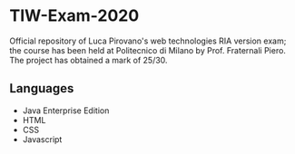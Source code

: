 # TIW-Exam-2020

Official repository of Luca Pirovano's web technologies RIA version exam; the course has been held at Politecnico di Milano by Prof. Fraternali Piero.
The project has obtained a mark of 25/30.

## Languages
- Java Enterprise Edition
- HTML
- CSS
- Javascript

